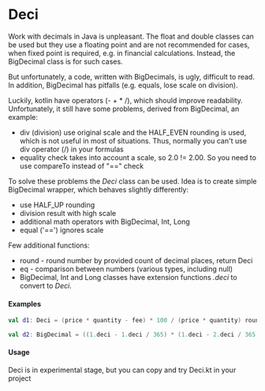 # Deci

Work with decimals in Java is unpleasant.
The float and double classes can be used 
but they use a floating point and are not recommended for cases, 
when fixed point is required, e.g. in financial calculations.
Instead, the BigDecimal class is for such cases.

But unfortunately, a code, written with BigDecimals, is ugly, difficult to read.
In addition, BigDecimal has pitfalls (e.g. equals, lose scale on division).

Luckily, kotlin have operators (- + * /), which should improve readability.
Unfortunately, it still have some problems, derived from BigDecimal, an example:
- div (division) use original scale and the HALF_EVEN rounding is used,
which is not useful in most of situations. Thus, normally you can't use div 
operator (/) in your formulas
- equality check takes into account a scale, so 2.0 != 2.00. So you need to use compareTo instead of "==" check

To solve these problems the *Deci* class can be used. 
Idea is to create simple BigDecimal wrapper, which behaves slightly differently:
- use HALF_UP rounding
- division result with high scale
- additional math operators with BigDecimal, Int, Long
- equal ('==') ignores scale

Few additional functions:
- round - round number by provided count of decimal places, return Deci
- eq - comparison between numbers (various types, including null)
- BigDecimal, Int and Long classes have extension functions *.deci* 
to convert to *Deci*.


#### Examples

```kotlin
val d1: Deci = (price * quantity - fee) * 100 / (price * quantity) round 2
```
```kotlin
val d2: BigDecimal = ((1.deci - 1.deci / 365) * (1.deci - 2.deci / 365) round 11).toBigDecimal()
```

#### Usage
Deci is in experimental stage, but you can copy and try Deci.kt in your project
